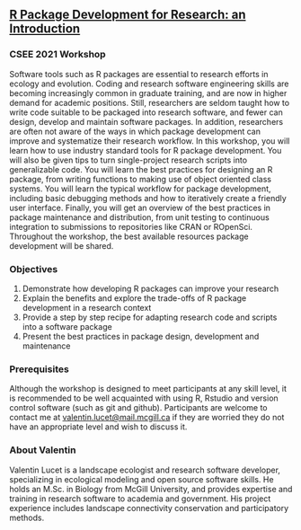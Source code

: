 ## [R Package Development for Research: an Introduction](https://vlucet.github.io/R_pkg_dev_for_research_CSEE_2021/)
### CSEE 2021 Workshop

Software tools such as R packages are essential to research efforts in ecology and evolution. Coding and research software engineering skills are becoming increasingly common in graduate training, and are now in higher demand for academic positions. Still, researchers are seldom taught how to write code suitable to be packaged into research software, and fewer can design, develop and maintain software packages. In addition, researchers are often not aware of  the ways in which package development can improve and systematize their research workflow. In this workshop, you will learn how to use industry standard tools for R package development. You will also be given tips to turn single-project research scripts into generalizable code. You will learn the best practices for designing an R package, from writing functions to making use of object oriented class systems. You will learn the typical workflow for package development, including basic debugging methods and how to iteratively create a friendly user interface. Finally, you will get an overview of the best practices in package maintenance and distribution, from unit testing to continuous integration to submissions to repositories like CRAN or ROpenSci. Throughout the workshop, the best available resources package development will be shared. 

### Objectives
1. Demonstrate how developing R packages can improve your research
2. Explain the benefits and explore the trade-offs of R package development in a research context
3. Provide a step by step recipe for adapting research code and scripts into a software package
4. Present the best practices in package design, development and maintenance

### Prerequisites
Although the workshop is designed to meet participants at any skill level, it is recommended to be well acquainted with using R, Rstudio and version control software (such as git and github). Participants are welcome to contact me at valentin.lucet@mail.mcgill.ca if they are worried they do not have an appropriate level and wish to discuss it.

### About Valentin
Valentin Lucet is a landscape ecologist and research software developer, specializing in ecological modeling and open source software skills. He holds an M.Sc. in Biology from McGill University, and provides expertise and training in research software to academia and government. His project experience includes landscape connectivity conservation and participatory methods.
